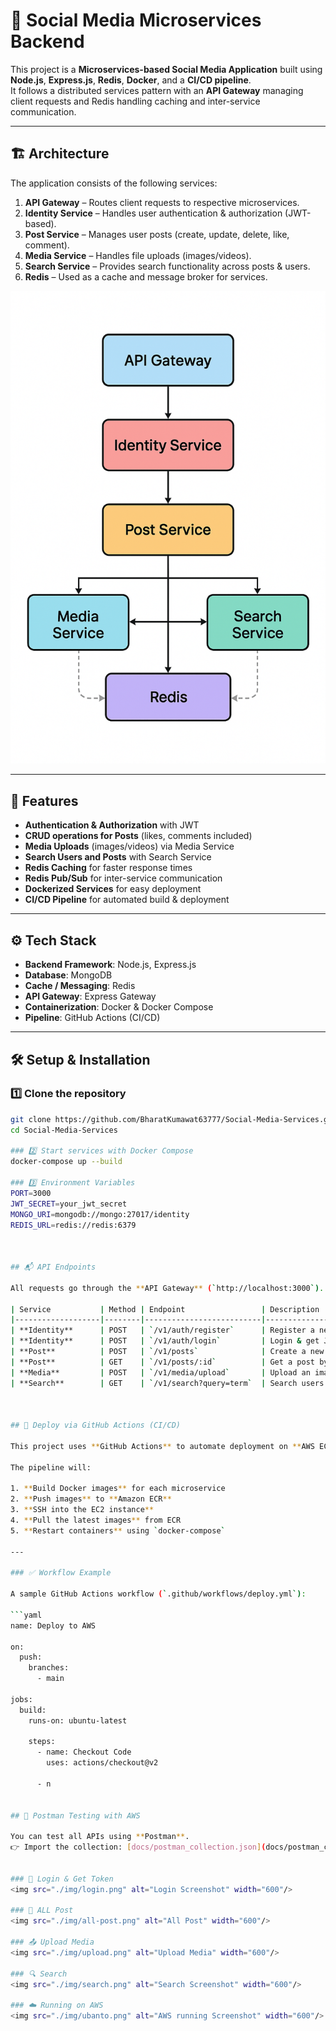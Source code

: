 # 📱 Social Media Microservices Backend

This project is a **Microservices-based Social Media Application** built using **Node.js**, **Express.js**, **Redis**, **Docker**, and a **CI/CD pipeline**.  
It follows a distributed services pattern with an **API Gateway** managing client requests and Redis handling caching and inter-service communication.

---

## 🏗️ Architecture

The application consists of the following services:

1. **API Gateway** – Routes client requests to respective microservices.  
2. **Identity Service** – Handles user authentication & authorization (JWT-based).  
3. **Post Service** – Manages user posts (create, update, delete, like, comment).  
4. **Media Service** – Handles file uploads (images/videos).  
5. **Search Service** – Provides search functionality across posts & users.  
6. **Redis** – Used as a cache and message broker for services.  

<p align="center">
  <img src="./microservices.png" alt="Architecture Diagram" width="700"/>
</p>

---

## 🚀 Features

- **Authentication & Authorization** with JWT  
- **CRUD operations for Posts** (likes, comments included)  
- **Media Uploads** (images/videos) via Media Service  
- **Search Users and Posts** with Search Service  
- **Redis Caching** for faster response times  
- **Redis Pub/Sub** for inter-service communication  
- **Dockerized Services** for easy deployment  
- **CI/CD Pipeline** for automated build & deployment  

---

## ⚙️ Tech Stack

- **Backend Framework**: Node.js, Express.js  
- **Database**: MongoDB  
- **Cache / Messaging**: Redis  
- **API Gateway**: Express Gateway  
- **Containerization**: Docker & Docker Compose  
- **Pipeline**: GitHub Actions (CI/CD)  

---

## 🛠️ Setup & Installation

### 1️⃣ Clone the repository
```bash
git clone https://github.com/BharatKumawat63777/Social-Media-Services.git
cd Social-Media-Services

### 2️⃣ Start services with Docker Compose
docker-compose up --build

### 3️⃣ Environment Variables
PORT=3000
JWT_SECRET=your_jwt_secret
MONGO_URI=mongodb://mongo:27017/identity
REDIS_URL=redis://redis:6379



## 📬 API Endpoints

All requests go through the **API Gateway** (`http://localhost:3000`).

| Service           | Method | Endpoint                 | Description              |
|-------------------|--------|--------------------------|--------------------------|
| **Identity**      | POST   | `/v1/auth/register`      | Register a new user      |
| **Identity**      | POST   | `/v1/auth/login`         | Login & get JWT token    |
| **Post**          | POST   | `/v1/posts`              | Create a new post        |
| **Post**          | GET    | `/v1/posts/:id`          | Get a post by ID         |
| **Media**         | POST   | `/v1/media/upload`       | Upload an image/video    |
| **Search**        | GET    | `/v1/search?query=term`  | Search users or posts    |



## 🚀 Deploy via GitHub Actions (CI/CD)

This project uses **GitHub Actions** to automate deployment on **AWS EC2** with images stored in **AWS ECR**.

The pipeline will:

1. **Build Docker images** for each microservice  
2. **Push images** to **Amazon ECR**  
3. **SSH into the EC2 instance**  
4. **Pull the latest images** from ECR  
5. **Restart containers** using `docker-compose`  

---

### ✅ Workflow Example

A sample GitHub Actions workflow (`.github/workflows/deploy.yml`):

```yaml
name: Deploy to AWS

on:
  push:
    branches:
      - main

jobs:
  build:
    runs-on: ubuntu-latest

    steps:
      - name: Checkout Code
        uses: actions/checkout@v2

      - n


## 📸 Postman Testing with AWS

You can test all APIs using **Postman**.  
👉 Import the collection: [docs/postman_collection.json](docs/postman_collection.json)


### 🔑 Login & Get Token
<img src="./img/login.png" alt="Login Screenshot" width="600"/>

### 📝 ALL Post
<img src="./img/all-post.png" alt="All Post" width="600"/>

### 📤 Upload Media
<img src="./img/upload.png" alt="Upload Media" width="600"/>

### 🔍 Search
<img src="./img/search.png" alt="Search Screenshot" width="600"/>

### ☁️ Running on AWS
<img src="./img/ubanto.png" alt="AWS running Screenshot" width="600"/>



